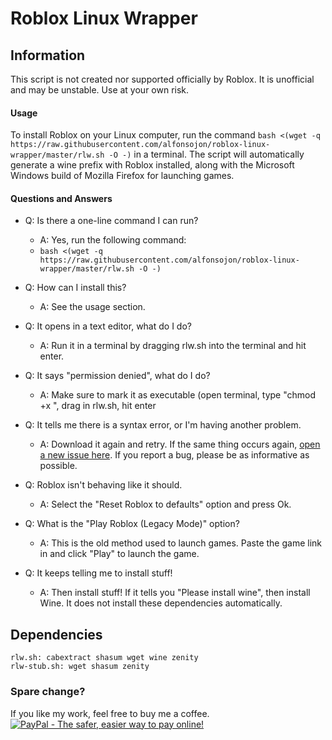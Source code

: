 # Roblox Linux Wrapper

## Information
This script is not created nor supported officially by Roblox. It is unofficial and may be unstable. Use at your own risk.

#### Usage

To install Roblox on your Linux computer, run the command `bash <(wget -q https://raw.githubusercontent.com/alfonsojon/roblox-linux-wrapper/master/rlw.sh -O -)` in a terminal. The script will automatically generate a wine prefix with Roblox installed, along with the Microsoft Windows build of Mozilla Firefox for launching games.

#### Questions and Answers

* Q: Is there a one-line command I can run?
  * A: Yes, run the following command:
  * `bash <(wget -q https://raw.githubusercontent.com/alfonsojon/roblox-linux-wrapper/master/rlw.sh -O -)`

* Q: How can I install this?
  * A: See the usage section.

* Q: It opens in a text editor, what do I do?
  * A: Run it in a terminal by dragging rlw.sh into the terminal and hit enter.

* Q: It says "permission denied", what do I do?
  * A: Make sure to mark it as executable (open terminal, type "chmod +x ", drag in rlw.sh, hit enter

* Q: It tells me there is a syntax error, or I'm having another problem.
  * A: Download it again and retry. If the same thing occurs again, [open a new issue here][1]. If you report a bug, please be as informative as possible.

* Q: Roblox isn't behaving like it should.
  * A: Select the "Reset Roblox to defaults" option and press Ok.

* Q: What is the "Play Roblox (Legacy Mode)" option?
  * A: This is the old method used to launch games. Paste the game link in and click "Play" to launch the game.

* Q: It keeps telling me to install stuff!
  * A: Then install stuff! If it tells you "Please install wine", then install Wine. It does not install these dependencies automatically.


## Dependencies

    rlw.sh: cabextract shasum wget wine zenity
    rlw-stub.sh: wget shasum zenity
    
  [1]: https://github.com/alfonsojon/roblox-linux-wrapper/issues

### Spare change?
If you like my work, feel free to buy me a coffee.
[![PayPal - The safer, easier way to pay online!](https://www.paypalobjects.com/en_US/i/btn/btn_donateCC_LG.gif)](https://www.paypal.com/cgi-bin/webscr?cmd=_s-xclick&hosted_button_id=4LPXB3QJWVFQ6)
